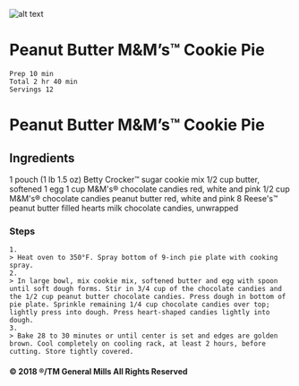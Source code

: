 

![alt text](https://images-gmi-pmc.edge-generalmills.com/7a0323cc-e4a5-4518-a8c7-be8459af8ca5.jpg "Sweet chocolate pie")

# Peanut Butter M&M’s™ Cookie Pie

    Prep 10 min
    Total 2 hr 40 min
    Servings 12

# Peanut Butter M&M’s™ Cookie Pie

## Ingredients
1 pouch (1 lb 1.5 oz) Betty Crocker™ sugar cookie mix
1/2 cup butter, softened
1 egg
1 cup M&M's® chocolate candies red, white and pink
1/2 cup M&M's® chocolate candies peanut butter red, white and pink
8 Reese's™ peanut butter filled hearts milk chocolate candies, unwrapped

###  Steps
    1.
    > Heat oven to 350°F. Spray bottom of 9-inch pie plate with cooking spray.
    2.
    > In large bowl, mix cookie mix, softened butter and egg with spoon until soft dough forms. Stir in 3/4 cup of the chocolate candies and the 1/2 cup peanut butter chocolate candies. Press dough in bottom of pie plate. Sprinkle remaining 1/4 cup chocolate candies over top; lightly press into dough. Press heart-shaped candies lightly into dough.
    3.
    > Bake 28 to 30 minutes or until center is set and edges are golden brown. Cool completely on cooling rack, at least 2 hours, before cutting. Store tightly covered.

#### © 2018 ®/TM General Mills All Rights Reserved
